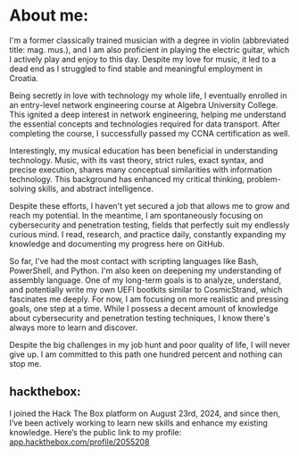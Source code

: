 # About me:

I'm a former classically trained musician with a degree in violin (abbreviated title: mag. mus.), and I am also proficient in playing the electric guitar, which I actively play and enjoy to this day. Despite my love for music, it led to a dead end as I struggled to find stable and meaningful employment in Croatia.

Being secretly in love with technology my whole life, I eventually enrolled in an entry-level network engineering course at Algebra University College. This ignited a deep interest in network engineering, helping me understand the essential concepts and technologies required for data transport. After completing the course, I successfully passed my CCNA certification as well.

Interestingly, my musical education has been beneficial in understanding technology. Music, with its vast theory, strict rules, exact syntax, and precise execution, shares many conceptual similarities with information technology. This background has enhanced my critical thinking, problem-solving skills, and abstract intelligence.

Despite these efforts, I haven't yet secured a job that allows me to grow and reach my potential. In the meantime, I am spontaneously focusing on cybersecurity and penetration testing, fields that perfectly suit my endlessly curious mind. I read, research, and practice daily, constantly expanding my knowledge and documenting my progress here on GitHub.

So far, I've had the most contact with scripting languages like Bash, PowerShell, and Python. I'm also keen on deepening my understanding of assembly language. One of my long-term goals is to analyze, understand, and potentially write my own UEFI bootkits similar to CosmicStrand, which fascinates me deeply. For now, I am focusing on more realistic and pressing goals, one step at a time. While I possess a decent amount of knowledge about cybersecurity and penetration testing techniques, I know there's always more to learn and discover.

Despite the big challenges in my job hunt and poor quality of life, I will never give up. I am committed to this path one hundred percent and nothing can stop me.

## hackthebox:

I joined the Hack The Box platform on August 23rd, 2024, and since then, I’ve been actively working to learn new skills and enhance my existing knowledge. Here’s the public link to my profile: [app.hackthebox.com/profile/2055208](https://app.hackthebox.com/profile/2055208)
